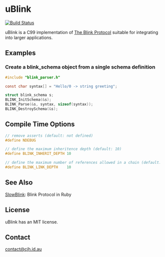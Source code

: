uBlink
=======

[![Build Status](https://travis-ci.org/cjhdev/ublink.svg?branch=master)](https://travis-ci.org/cjhdev/ublink)

uBlink is a C99 implementation of [The Blink Protocol](http://www.blinkprotocol.org/ "The Blink Protocol") suitable for integrating into larger applications.

## Examples

### Create a blink_schema object from a single schema definition

~~~c
#include "blink_parser.h"

const char syntax[] = "Hello/0 -> string greeting";

struct blink_schema s;
BLINK_InitSchema(&s);
BLINK_Parse(&s, syntax, sizeof(syntax));
BLINK_DestroySchema(&s);
~~~

## Compile Time Options

~~~c
// remove asserts (default: not defined)
#define NDEBUG

// define the maximum inheritence depth (default: 10)
#define BLINK_INHERIT_DEPTH 10

// define the maximum number of references allowed in a chain (default: 10)
#define BLINK_LINK_DEPTH    10
~~~

## See Also

[SlowBlink](https://github.com/cjhdev/slow_blink "SlowBlink"): Blink Protocol in Ruby

## License

uBlink has an MIT license.

## Contact

contact@cjh.id.au
    
